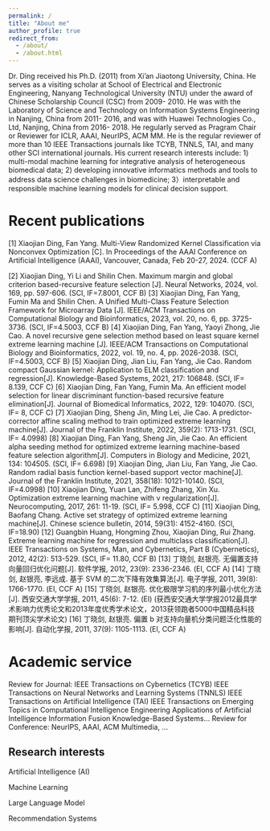 ```yaml
---
permalink: /
title: "About me"
author_profile: true
redirect_from: 
  - /about/
  - /about.html
---
```


Dr. Ding received his Ph.D. (2011) from Xi’an Jiaotong University, China. He serves as a visiting scholar at School of Electrical and Electronic Engineering, Nanyang Technological University (NTU) under the award of Chinese Scholarship Council (CSC) from 2009- 2010. He was with the Laboratory of Science and Technology on Information Systems Engineering in Nanjing, China from 2011- 2016, and was with Huawei Technologies Co., Ltd, Nanjing, China from 2016- 2018. He regularly served as Pragram Chair or Reviewer for ICLR, AAAI, NeurIPS, ACM MM. He is the regular reviewer of more than 10 IEEE Transactions journals like TCYB, TNNLS, TAI, and many other SCI international journals. His current research interests include: 1) multi-modal machine learning for integrative analysis of heterogeneous biomedical data; 2) developing innovative informatics methods and tools to address data science challenges in biomedicine; 3）interpretable and responsible machine learning models for clinical decision support.

Recent publications
======
[1] Xiaojian Ding, Fan Yang. Multi-View Randomized Kernel Classification via Nonconvex Optimization [C]. In Proceedings of the AAAI Conference on Artificial Intelligence (AAAI), Vancouver, Canada, Feb 20-27, 2024. (CCF A)

[2] Xiaojian Ding, Yi Li and Shilin Chen. Maximum margin and global criterion based-recursive feature selection [J]. Neural Networks, 2024, vol. 169, pp. 597-606. (SCI, IF=7.8001, CCF B)
[3] Xiaojian Ding, Fan Yang, Fumin Ma and Shilin Chen. A Unified Multi-Class Feature Selection Framework for Microarray Data [J]. IEEE/ACM Transactions on Computational Biology and Bioinformatics, 2023, vol. 20, no. 6, pp. 3725-3736. (SCI, IF=4.5003, CCF B)
[4] Xiaojian Ding, Fan Yang, Yaoyi Zhong, Jie Cao. A novel recursive gene selection method based on least square kernel extreme learning machine [J]. IEEE/ACM Transactions on Computational Biology and Bioinformatics, 2022, vol. 19, no. 4, pp. 2026-2038. (SCI, IF=4.5003, CCF B)
[5] Xiaojian Ding, Jian Liu, Fan Yang, Jie Cao. Random compact Gaussian kernel: Application to ELM classification and regression[J]. Knowledge-Based Systems, 2021, 217: 106848. (SCI, IF= 8.139, CCF C)
[6] Xiaojian Ding, Fan Yang, Fumin Ma. An efficient model selection for linear discriminant function-based recursive feature elimination[J]. Journal of Biomedical Informatics, 2022, 129: 104070. (SCI, IF= 8, CCF C)
[7] Xiaojian Ding, Sheng Jin, Ming Lei, Jie Cao. A predictor-corrector affine scaling method to train optimized extreme learning machine[J]. Journal of the Franklin Institute, 2022, 359(2): 1713-1731. (SCI, IF= 4.0998)
[8] Xiaojian Ding, Fan Yang, Sheng Jin, Jie Cao. An efficient alpha seeding method for optimized extreme learning machine-based feature selection algorithm[J]. Computers in Biology and Medicine, 2021, 134: 104505. (SCI, IF= 6.698)
[9] Xiaojian Ding, Jian Liu, Fan Yang, Jie Cao. Random radial basis function kernel-based support vector machine[J]. Journal of the Franklin Institute, 2021, 358(18): 10121-10140. (SCI, IF=4.0998)
[10] Xiaojian Ding, Yuan Lan, Zhifeng Zhang, Xin Xu. Optimization extreme learning machine with ν regularization[J]. Neurocomputing, 2017, 261: 11-19. (SCI, IF= 5.998, CCF C)
[11] Xiaojian Ding, Baofang Chang. Active set strategy of optimized extreme learning machine[J]. Chinese science bulletin, 2014, 59(31): 4152-4160. (SCI, IF=18.90)
[12] Guangbin Huang, Hongming Zhou, Xiaojian Ding, Rui Zhang. Extreme learning machine for regression and multiclass classification[J]. IEEE Transactions on Systems, Man, and Cybernetics, Part B (Cybernetics), 2012, 42(2): 513-529. (SCI, IF= 11.80, CCF B)
[13] 丁晓剑, 赵银亮. 无偏置支持向量回归优化问题[J]. 软件学报, 2012, 23(9): 2336-2346. (EI, CCF A)
[14] 丁晓剑, 赵银亮, 李远成. 基于 SVM 的二次下降有效集算法[J]. 电子学报, 2011, 39(8): 1766-1770. (EI, CCF A)
[15] 丁晓剑, 赵银亮. 优化极限学习机的序列最小优化方法[J]. 西安交通大学学报, 2011, 45(6): 7-12. (EI) (获西安交通大学学报2012最具学术影响力优秀论文和2013年度优秀学术论文，2013获领跑者5000中国精品科技期刊顶尖学术论文)
[16] 丁晓剑, 赵银亮. 偏置 b 对支持向量机分类问题泛化性能的影响[J]. 自动化学报, 2011, 37(9): 1105-1113. (EI, CCF A)



Academic service
======
Review for Journal:
IEEE Transactions on Cybernetics (TCYB)
IEEE Transactions on Neural Networks and Learning Systems (TNNLS)
IEEE Transactions on Artificial Intelligence (TAI)
IEEE Transactions on Emerging Topics in Computational Intelligence
Engineering Applications of Artificial Intelligence
Information Fusion
Knowledge-Based Systems…
Review for Conference:
NeurIPS, AAAI, ACM Multimedia, …

Research interests
------
Artificial Intelligence (AI)

Machine Learning

Large Language Model

Recommendation Systems

